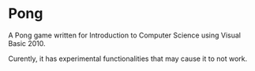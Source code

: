 Pong
====

A Pong game written for Introduction to Computer Science using Visual Basic 2010.

Curently, it has experimental functionalities that may cause it to not work.
